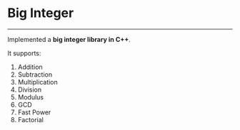 # Big Integer
--------------

Implemented a __big integer library in C++__.

It supports:

1. Addition
2. Subtraction
3. Multiplication
4. Division
5. Modulus
6. GCD
7. Fast Power
8. Factorial

